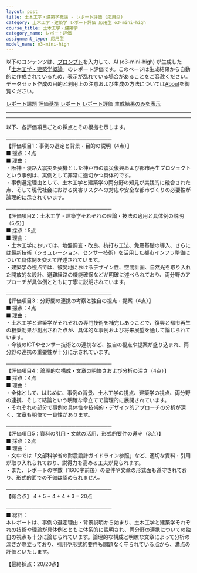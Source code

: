 ```yaml
---
layout: post
title: 土木工学・建築学概論 - レポート評価 (応用型)
category: 土木工学・建築学 レポート評価 応用型 o3-mini-high
course_title: 土木工学・建築学
category_name: レポート評価
assignment_type: 応用型
model_name: o3-mini-high
---
```


以下のコンテンツは、[プロンプト](https://github.com/takedatoshiyuki/synthetic_assignments/tree/main/generated/土木工学・建築学/o3-mini-high/prompt_レポート評価-応用型.md)を入力して、AI (o3-mini-high) が生成した「[土木工学・建築学概論](/contents/土木工学・建築学/)」のレポート評価です。このページは生成結果から自動的に作成されているため、表示が乱れている場合があることをご容赦ください。
データセット作成の目的と利用上の注意および生成の方法については[About](/About)を御覧ください。

[レポート課題](../レポート課題-応用型)
[評価基準](../評価基準-応用型)
[レポート](../レポート-応用型)
[レポート評価](../レポート評価-応用型)
[生成結果のみを表示](https://github.com/takedatoshiyuki/synthetic_assignments/tree/main/generated/土木工学・建築学/o3-mini-high/レポート評価-応用型.md)
  

***
***
  
以下、各評価項目ごとの採点とその根拠を示します。

─────────────────────────────  
【評価項目1：事例の選定と背景・目的の説明（4点）】  
■ 採点：4点  
■ 理由：  
・阪神・淡路大震災を契機とした神戸市の震災復興および都市再生プロジェクトという事例は、実例として非常に適切かつ具体的です。  
・事例選定理由として、土木工学と建築学の両分野の知見が実践的に融合された点、そして現代社会における災害リスクへの対応や安全な都市づくりの必要性が論理的に示されています。  

─────────────────────────────  
【評価項目2：土木工学・建築学それぞれの理論・技法の適用と具体例の説明（5点）】  
■ 採点：5点  
■ 理由：  
・土木工学においては、地盤調査・改良、杭打ち工法、免震基礎の導入、さらには最新技術（シミュレーション、センサー技術）を活用した都市インフラ整備について具体例を交えて詳述されています。  
・建築学の視点では、被災地におけるデザイン性、空間計画、自然光を取り入れた開放的な設計、避難経路の機能確保などが明確に述べられており、両分野のアプローチが具体例とともに丁寧に説明されています。  

─────────────────────────────  
【評価項目3：分野間の連携の考察と独自の視点・提案（4点）】  
■ 採点：4点  
■ 理由：  
・土木工学と建築学がそれぞれの専門技術を補完しあうことで、復興と都市再生の相乗効果が創出された点が、具体的な事例および将来展望を通して論じられています。  
・今後のICTやセンサー技術との連携など、独自の視点や提案が盛り込まれ、両分野の連携の重要性が十分に示されています。  

─────────────────────────────  
【評価項目4：論理的な構成・文章の明快さおよび分析の深さ（4点）】  
■ 採点：4点  
■ 理由：  
・全体として、はじめに、事例の背景、土木工学の視点、建築学の視点、両分野の連携、そして結論という明確な章立てで論理的に展開されています。  
・それぞれの部分で事例の具体性や技術的・デザイン的アプローチの分析が深く、文章も明快で一貫性があります。  

─────────────────────────────  
【評価項目5：資料の引用・文献の活用、形式的要件の遵守（3点）】  
■ 採点：3点  
■ 理由：  
・文中では「文部科学省の耐震設計ガイドライン参照」など、適切な資料・引用が取り入れられており、説得力を高める工夫が見られます。  
・また、レポートの字数（1600字前後）の要件や文章の形式面も遵守されており、形式的面での不備は認められません。  

─────────────────────────────  
【総合点】 4 + 5 + 4 + 4 + 3 = 20点

─────────────────────────────  
■ 総評：  
本レポートは、事例の選定理由・背景説明から始まり、土木工学と建築学それぞれの技術や理論が具体例とともに体系的に説明され、両分野の連携についての独自の視点も十分に論じられています。論理的な構成と明瞭な文章によって分析の深さが際立っており、引用や形式的要件も問題なく守られている点から、満点の評価といたします。

【最終採点：20/20点】
